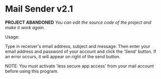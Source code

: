 # Mail Sender v2.1

**PROJECT ABANDONED**
*You can edit the source code of the project and make it work again.*

Usage:

Type in receiver's email address, subject and message.
Then enter your email address and password of your account
and click the 'Send' button. If an error occurs, it will
appear on right of the send button.

NOTE: You must activate 'less secure app access' from your
mail account before using this program. 
